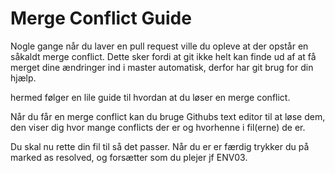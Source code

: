 # Merge Conflict Guide


Nogle gange når du laver en pull request ville du opleve at der opstår en såkaldt merge conflict. Dette sker fordi 
at git ikke helt kan finde ud af at få merget dine ændringer ind i master automatisk, derfor har git brug for din hjælp.

hermed følger en lile guide til hvordan at du løser en merge conflict.


Når du får en merge conflict kan du bruge Githubs text editor til at løse dem, den viser dig hvor mange conflicts der er
og hvorhenne i fil(erne) de er.


Du skal nu rette din fil til så det passer. Når du er er færdig trykker du på marked as resolved, og forsætter som du plejer
jf ENV03.